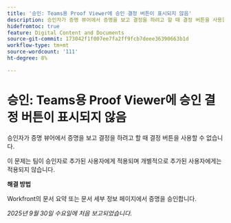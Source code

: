 ```yaml
---
title: '승인: Teams용 Proof Viewer에 승인 결정 버튼이 표시되지 않음'
description: 승인자가 증명 뷰어에서 증명을 보고 결정을 하려고 할 때 결정 버튼을 사용할 수 없습니다. 해결 방법을 사용할 수 있습니다.
hidefromtoc: true
feature: Digital Content and Documents
source-git-commit: 173042f1f007ee7fa2ff9fcb7deee36390663b1d
workflow-type: tm+mt
source-wordcount: '111'
ht-degree: 8%

---
```



# 승인: Teams용 Proof Viewer에 승인 결정 버튼이 표시되지 않음

승인자가 증명 뷰어에서 증명을 보고 결정을 하려고 할 때 결정 버튼을 사용할 수 없습니다.

이 문제는 팀이 승인자로 추가된 사용자에게 적용되며 개별적으로 추가된 사용자에게는 적용되지 않습니다.

**해결 방법**

Workfront의 문서 요약 또는 문서 세부 정보 페이지에서 증명을 승인합니다.

_2025년 9월 30일 수요일에 처음 보고되었습니다._

